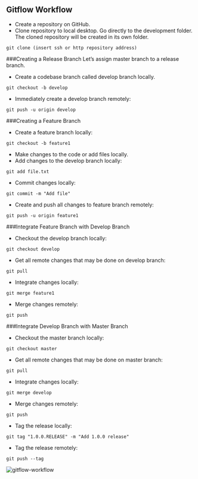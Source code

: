 ## Gitflow Workflow
- Create a repository on GitHub.
- Clone repository to local desktop. Go directly to the development folder. The cloned repository will be created in its own folder.  
```
git clone (insert ssh or http repository address)
```
###Creating a Release Branch
Let’s assign master branch to a release branch. 
- Create a codebase branch called develop branch locally.
```
git checkout -b develop
```
- Immediately create a develop branch remotely:  
```
git push -u origin develop
```

###Creating a Feature Branch
- Create a feature branch locally:
```
git checkout -b feature1
```
- Make changes to the code or add files locally.
- Add changes to the develop branch locally:
```
git add file.txt
```
- Commit changes locally:
```
git commit -m "Add file"
```
- Create and push all changes to feature branch remotely:
```
git push -u origin feature1
```

###Integrate Feature Branch with Develop Branch
- Checkout the develop branch locally:
```
git checkout develop
```
- Get all remote changes that may be done on develop branch:
```
git pull
```
- Integrate changes locally:
```
git merge feature1
```
- Merge changes remotely:
```
git push
```

###Integrate Develop Branch with Master Branch
- Checkout the master branch locally:
```
git checkout master
```
- Get all remote changes that may be done on master branch:
```
git pull
```
- Integrate changes locally:
```
git merge develop
```
- Merge changes remotely:
```
git push
```
- Tag the release locally:
```
git tag "1.0.0.RELEASE" -m "Add 1.0.0 release"
```
- Tag the release remotely:
```
git push --tag
```
![gitflow-workflow](https://cloud.githubusercontent.com/assets/13823751/22400340/a4c4c82e-e577-11e6-94f1-948791ca4df1.jpg)
